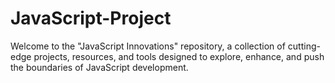 # JavaScript-Project
Welcome to the "JavaScript Innovations" repository, a collection of cutting-edge projects, resources, and tools designed to explore, enhance, and push the boundaries of JavaScript development.
